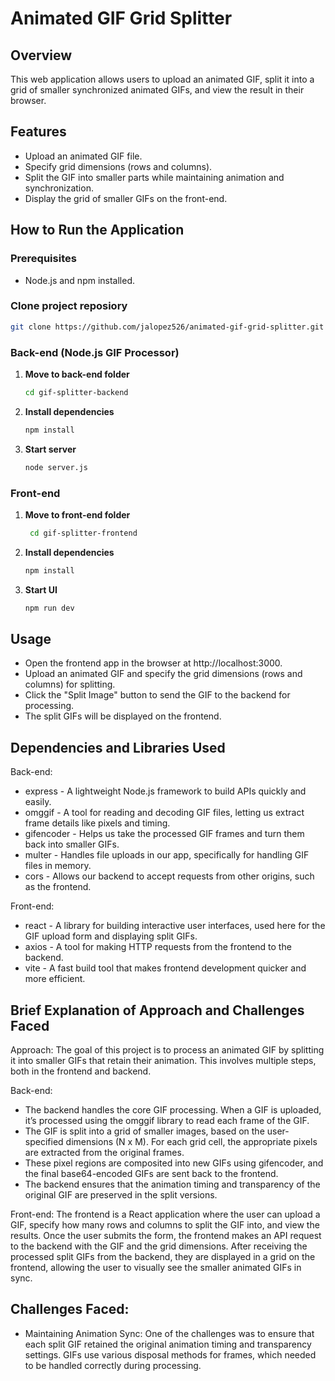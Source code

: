 # Animated GIF Grid Splitter

## Overview
This web application allows users to upload an animated GIF, split it into a grid of smaller synchronized animated GIFs, and view the result in their browser.

## Features
- Upload an animated GIF file.
- Specify grid dimensions (rows and columns).
- Split the GIF into smaller parts while maintaining animation and synchronization.
- Display the grid of smaller GIFs on the front-end.

## How to Run the Application

### Prerequisites
- Node.js and npm installed.

### Clone project reposiory
   ```bash
   git clone https://github.com/jalopez526/animated-gif-grid-splitter.git
   ```

### Back-end (Node.js GIF Processor)

1. **Move to back-end folder**
   ```bash
   cd gif-splitter-backend

2. **Install dependencies**
   ```bash
   npm install
   ```

3. **Start server**
   ```bash
   node server.js
   ```

### Front-end 

1. **Move to front-end folder**
   ```bash
    cd gif-splitter-frontend

2. **Install dependencies**
   ```bash
   npm install

3. **Start UI**
   ```bash
   npm run dev


## Usage

- Open the frontend app in the browser at http://localhost:3000.
- Upload an animated GIF and specify the grid dimensions (rows and columns) for splitting.
- Click the "Split Image" button to send the GIF to the backend for processing.
- The split GIFs will be displayed on the frontend.


## Dependencies and Libraries Used
Back-end:
- express - A lightweight Node.js framework to build APIs quickly and easily.
- omggif - A tool for reading and decoding GIF files, letting us extract frame details like pixels and timing.
- gifencoder - Helps us take the processed GIF frames and turn them back into smaller GIFs.
- multer - Handles file uploads in our app, specifically for handling GIF files in memory.
- cors - Allows our backend to accept requests from other origins, such as the frontend.

Front-end:
- react - A library for building interactive user interfaces, used here for the GIF upload form and displaying split GIFs.
- axios - A tool for making HTTP requests from the frontend to the backend.
- vite - A fast build tool that makes frontend development quicker and more efficient.

## Brief Explanation of Approach and Challenges Faced
Approach:
The goal of this project is to process an animated GIF by splitting it into smaller GIFs that retain their animation. This involves multiple steps, both in the frontend and backend.

Back-end:
- The backend handles the core GIF processing. When a GIF is uploaded, it’s processed using the omggif library to read each frame of the GIF.
- The GIF is split into a grid of smaller images, based on the user-specified dimensions (N x M). For each grid cell, the appropriate pixels are extracted from the original frames.
- These pixel regions are composited into new GIFs using gifencoder, and the final base64-encoded GIFs are sent back to the frontend.
- The backend ensures that the animation timing and transparency of the original GIF are preserved in the split versions.

Front-end:
The frontend is a React application where the user can upload a GIF, specify how many rows and columns to split the GIF into, and view the results.
Once the user submits the form, the frontend makes an API request to the backend with the GIF and the grid dimensions.
After receiving the processed split GIFs from the backend, they are displayed in a grid on the frontend, allowing the user to visually see the smaller animated GIFs in sync.

## Challenges Faced:
- Maintaining Animation Sync:
One of the challenges was to ensure that each split GIF retained the original animation timing and transparency settings. GIFs use various disposal methods for frames, which needed to be handled correctly during processing.